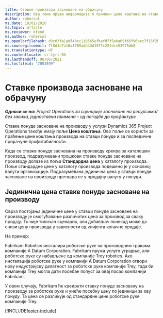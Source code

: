 ```yaml
---
title: Ставке производа засноване на обрачуну
description: Ова тема пружа информације о примени цене коштања на ставку понуде засноване на производу.
author: ruhercul
ms.date: 10/01/2020
ms.topic: article
ms.reviewer: kfend
ms.author: ruhercul
ms.openlocfilehash: d9c03fa1a8f43cc110565efbafd7f5aba69f65f96bec7f15f2bd492123f639c7
ms.sourcegitcommit: 7f8d1e7a16af769adb43d1877c28fdce53975db8
ms.translationtype: HT
ms.contentlocale: sr-Cyrl-RS
ms.lasthandoff: 08/06/2021
ms.locfileid: "7001899"
---
```

# <a name="costing-product-based-quote-lines"></a>Ставке производа засноване на обрачуну

_**Односи се на:** Project Operations за сценарије засноване на ресурсима/без залиха, једноставна примена – од погодбе до профактуре_


Ставке понуде засноване на производу у услузи Dynamics 365 Project Operations такође имају поље **Цена коштања**. Ово поље се користи за праћење цене коштања производа на ставци понуде и за последичне прорачуне профитабилности.

Када се ставка понуде заснована на производу креира за каталошки производ, подразумевани трошкови ставке понуде засноване на производу долазе из поља **Стандардна цена** у каталогу производа. Поље стандардне цене у каталогу производа подешено је у основној валути организације. Подразумевана јединична цена у ставци понуде засноване на производу претвара се у продајну валуту у понуди.

## <a name="unit-cost-on-a-product-based-quote-line"></a>Јединична цена ставке понуде засноване на производу

Сврха постојања јединичне цене у ставци понуде засноване на производу је омогућавање различитих цена за производ за сваку продају. То није типичан сценарио, али добављач понекад може да снизи цену производа у зависности од клијента коначне продаје.

На пример:

Fabrikam Robotics инсталира роботске руке на производним тракама компаније A Datum Corporation. Fabrikam пружа услуге уградње, али роботске руке су набављене од компаније Trey robotics. Ако инсталација роботске руке у компанији A Datum Corporation отвори нову индустријску делатност за роботске руке компаније Trey, тада би компанија Trey могла дати посебан попуст за овај посао компанији Fabrikam.

У овом случају, Fabrikam ће креирати ставку понуде засновану на производу за роботске руке и унеће посебну цену по јединици за ову понуду. Та цена се разликује од стандардне цене роботске руке компаније Trey.


[!INCLUDE[footer-include](../../includes/footer-banner.md)]